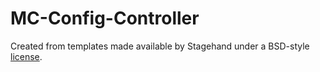 # MC-Config-Controller

Created from templates made available by Stagehand under a BSD-style
[license](https://github.com/dart-lang/stagehand/blob/master/LICENSE).
